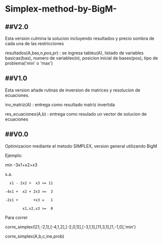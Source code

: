 # Simplex-method-by-BigM-
##V2.0
----
Esta version culmina la solucion incluyendo resultados y precio sombra de cada una de las restricciones

resultados(A,bas,n,pos,pr)  : se ingresa tableu(A), listado de variables basicas(bas), numero de variables(n), posicion inicial de bases(pos), tipo de problema('min' o 'max')

##V1.0
----
Esta version añade rutinas de inversion de matrices y resolucion de ecuaciones.

inv_matriz(A) : entrega como resultado matriz invertida

res_ecuaciones(A,b) : entrega como resulado un vector de solucion de ecuaciones


##V0.0
----
Optimizacion mediante el metodo SIMPLEX, version general utilizando BigM


Ejemplo:

min -3x1+x2+x3

s.a.

      x1 - 2x2 +  x3 <= 11
      
    -4x1 +  x2 + 2x3 >=  3
    
    -2x1 +       +x3 =   1
    
            x1,x2,x3 >=  0

Para correr

corre_simplex([[1,-2,1],[-4,1,2],[-2,0,1]],[-3,1,1],[11,3,1],[1,-1,0],'min')

corre_simplex(A,b,c,ine,prob)
